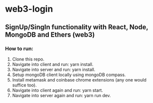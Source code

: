 # web3-login

## SignUp/SingIn functionality with React, Node, MongoDB and Ethers (web3)

### How to run:

1) Clone this repo.
2) Navigate into client and run: yarn install.
3) Navigate into server and run: yarn install.
4) Setup mongoDB client locally using mongoDB compass.
5) Install metamask and coinbase chrome extensions (any one would suffice too).
6) Navigate into client again and run: yarn start.
7) Navigate into server again and run: yarn run dev.
